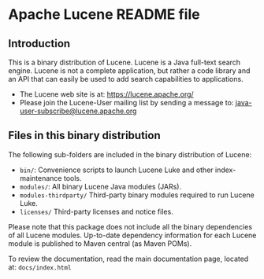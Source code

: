<!--
    Licensed to the Apache Software Foundation (ASF) under one or more
    contributor license agreements.  See the NOTICE file distributed with
    this work for additional information regarding copyright ownership.
    The ASF licenses this file to You under the Apache License, Version 2.0
    the "License"); you may not use this file except in compliance with
    the License.  You may obtain a copy of the License at

        http://www.apache.org/licenses/LICENSE-2.0

    Unless required by applicable law or agreed to in writing, software
    distributed under the License is distributed on an "AS IS" BASIS,
    WITHOUT WARRANTIES OR CONDITIONS OF ANY KIND, either express or implied.
    See the License for the specific language governing permissions and
    limitations under the License.
 -->

# Apache Lucene README file

## Introduction

This is a binary distribution of Lucene. Lucene is a Java full-text 
search engine. Lucene is not a complete application, but rather a code library 
and an API that can easily be used to add search capabilities to applications.

 * The Lucene web site is at: https://lucene.apache.org/
 * Please join the Lucene-User mailing list by sending a message to:
   java-user-subscribe@lucene.apache.org

## Files in this binary distribution

The following sub-folders are included in the binary distribution of Lucene:

* `bin/`:
  Convenience scripts to launch Lucene Luke and other index-maintenance tools.
* `modules/`:
  All binary Lucene Java modules (JARs).
* `modules-thirdparty/` 
  Third-party binary modules required to run Lucene Luke.
* `licenses/`
  Third-party licenses and notice files.

Please note that this package does not include all the binary dependencies
of all Lucene modules. Up-to-date dependency information for each Lucene
module is published to  Maven central (as Maven POMs).

To review the documentation, read the main documentation page, located at:
`docs/index.html`

